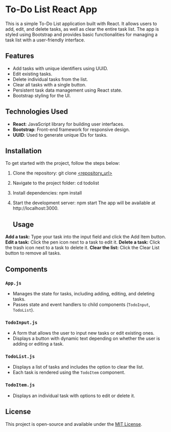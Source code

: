 # To-Do List React App

This is a simple To-Do List application built with React. It allows users to add, edit, and delete tasks, as well as clear the entire task list. The app is styled using Bootstrap and provides basic functionalities for managing a task list with a user-friendly interface.

## Features

- Add tasks with unique identifiers using UUID.
- Edit existing tasks.
- Delete individual tasks from the list.
- Clear all tasks with a single button.
- Persistent task data management using React state.
- Bootstrap styling for the UI.

## Technologies Used

- **React**: JavaScript library for building user interfaces.
- **Bootstrap**: Front-end framework for responsive design.
- **UUID**: Used to generate unique IDs for tasks.

## Installation

To get started with the project, follow the steps below:

1. Clone the repository:
   git clone [<repository_url>](https://github.com/an4s3crwt/react-simple-todolist.git)
2. Navigate to the project folder:
    cd todolist
3. Install dependencies:
    npm install
4. Start the development server:
    npm start
    The app will be available at http://localhost:3000.

    ## Usage

**Add a task:** Type your task into the input field and click the Add Item button.
**Edit a task:** Click the pen icon next to a task to edit it.
**Delete a task:** Click the trash icon next to a task to delete it.
**Clear the list:** Click the Clear List button to remove all tasks.

## Components

### `App.js`
- Manages the state for tasks, including adding, editing, and deleting tasks.
- Passes state and event handlers to child components (`TodoInput`, `TodoList`).

### `TodoInput.js`
- A form that allows the user to input new tasks or edit existing ones.
- Displays a button with dynamic text depending on whether the user is adding or editing a task.

### `TodoList.js`
- Displays a list of tasks and includes the option to clear the list.
- Each task is rendered using the `TodoItem` component.

### `TodoItem.js`
- Displays an individual task with options to edit or delete it.

## License

This project is open-source and available under the [MIT License](LICENSE).
